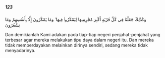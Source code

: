 ##### 123

<span class="ayah">وَكَذَٰلِكَ جَعَلْنَا فِى كُلِّ قَرْيَةٍ أَكَٰبِرَ مُجْرِمِيهَا لِيَمْكُرُوا۟ فِيهَا ۖ وَمَا يَمْكُرُونَ إِلَّا بِأَنفُسِهِمْ وَمَا يَشْعُرُونَ</span>

<span class="ayah_translation">Dan demikianlah Kami adakan pada tiap-tiap negeri penjahat-penjahat yang terbesar agar mereka melakukan tipu daya dalam negeri itu. Dan mereka tidak memperdayakan melainkan dirinya sendiri, sedang mereka tidak menyadarinya.</span>
